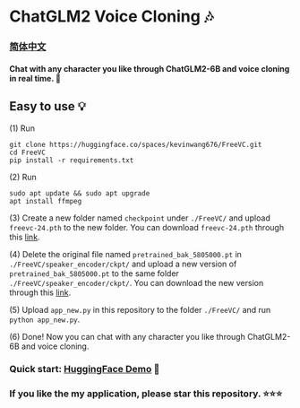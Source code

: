 # ChatGLM2 Voice Cloning 🎶
### [简体中文](https://github.com/KevinWang676/ChatGLM2-Voice-Cloning/blob/main/README_zh.md)
#### Chat with any character you like through ChatGLM2-6B and voice cloning in real time. 🥳
## Easy to use 💡

(1) Run
```
git clone https://huggingface.co/spaces/kevinwang676/FreeVC.git
cd FreeVC
pip install -r requirements.txt
```

(2) Run
```
sudo apt update && sudo apt upgrade
apt install ffmpeg
```

(3) Create a new folder named `checkpoint` under `./FreeVC/` and upload `freevc-24.pth` to the new folder. You can download `freevc-24.pth` through this [link](https://huggingface.co/spaces/kevinwang676/FreeVC/tree/main/checkpoints).

(4) Delete the original file named `pretrained_bak_5805000.pt` in `./FreeVC/speaker_encoder/ckpt/` and upload a new version of `pretrained_bak_5805000.pt` to the same folder `./FreeVC/speaker_encoder/ckpt/`. You can download the new version through this [link](https://huggingface.co/spaces/kevinwang676/FreeVC/tree/main/speaker_encoder/ckpt).

(5) Upload `app_new.py` in this repository to the folder `./FreeVC/` and run `python app_new.py`.

(6) Done! Now you can chat with any character you like through ChatGLM2-6B and voice cloning.

### Quick start: [HuggingFace Demo](https://huggingface.co/spaces/kevinwang676/FreeVC) 🤗

### If you like the my application, please star this repository. ⭐⭐⭐

